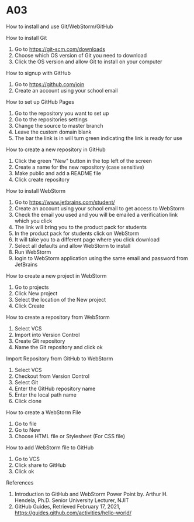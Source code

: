 # A03
How to install and use Git/WebStorm/GitHub

How to install Git
1) Go to https://git-scm.com/downloads
2) Choose which OS version of Git you need to download
3) Click the OS version and allow Git to install on your computer

How to signup with GitHub
1) Go to https://github.com/join
2) Create an account using your school email

How to set up GitHub Pages
1) Go to the repository you want to set up
2) Go to the repositories settings
3) Change the source to master branch
4) Leave the custom domain blank
5) The bar the link is in will turn green indicating the link is ready for use

How to create a new repository in GitHub
1) Click the green "New" button in the top left of the screen
2) Create a name for the new repository (case sensitive)
3) Make public and add a README file
4) Click create repository

How to install WebStorm
1) Go to https://www.jetbrains.com/student/ 
2) Create an account using your school email to get access to WebStorm
3) Check the email you used and you will be emailed a verification link which you click
4) The link will bring you to the product pack for students
5) In the product pack for students click on WebStorm
6) It will take you to a different page where you click download 
7) Select all defaults and allow WebStorm to install
8) Run WebStorm
9) login to WebStorm application using the same email and password from JetBrains

How to create a new project in WebStorm
1) Go to projects
2) Click New project
3) Select the location of the New project
4) Click Create

How to create a repository from WebStorm
1) Select VCS
2) Import into Version Control
3) Create Git repository 
4) Name the Git repository and click ok

Import Repository from GitHub to WebStorm
1) Select VCS
2) Checkout from Version Control
3) Select Git
4) Enter the GitHub repository name
5) Enter the local path name
6) Click clone

How to create a WebStorm File
1) Go to file
2) Go to New
3) Choose HTML file or Stylesheet (For CSS file) 

How to add WebStorm file to GitHub
1) Go to VCS
2) Click share to GitHub
3) Click ok



References
1) Introduction to GitHub and WebStorm Power Point by. Arthur H. Hendela, Ph.D. Senior University Lecturer, NJIT
2) GitHub Guides, Retrieved February 17, 2021, https://guides.github.com/activities/hello-world/







